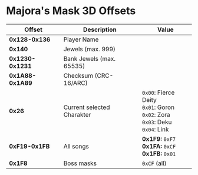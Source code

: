 # Majora's Mask 3D Offsets

| Offset            | Description                | Value                                                                                 |
|-------------------|----------------------------|---------------------------------------------------------------------------------------|
| **0x128-0x136**   | Player Name                |                                                                                       |
| **0x140**         | Jewels (max. 999)          |                                                                                       |
| **0x1230-0x1231** | Bank Jewels (max. 65535)   |                                                                                       |
| **0x1A88-0x1A89** | Checksum (CRC-16/ARC)      |                                                                                       |
| **0x26**          | Current selected Charakter | `0x00`: Fierce Deity<br>`0x01`: Goron<br>`0x02`: Zora<br>`0x03`: Deku<br>`0x04`: Link |
| **0xF19-0x1FB**   | All songs                  | **0x1F9:** `0xF7`<br>**0x1FA:** `0xCF`<br>**0x1FB:** `0x01`                           |
| **0x1F8**         | Boss masks                 | `0xCF` (all)                                                                          |
